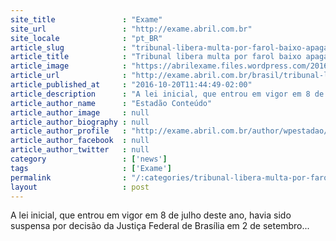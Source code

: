 ```yaml
---
site_title               : "Exame"
site_url                 : "http://exame.abril.com.br"
site_locale              : "pt_BR"
article_slug             : "tribunal-libera-multa-por-farol-baixo-apagado-em-rodovias"
article_title            : "Tribunal libera multa por farol baixo apagado em rodovias"
article_image            : "https://abrilexame.files.wordpress.com/2016/09/size_960_16_9_size_590_carros_transito7.jpg?quality=70&strip=all&w=960"
article_url              : "http://exame.abril.com.br/brasil/tribunal-libera-cobranca-de-multas-por-farol-baixo-apagado-em-rodovias/"
article_published_at     : "2016-10-20T11:44:49-02:00"
article_description      : "A lei inicial, que entrou em vigor em 8 de julho deste ano, havia sido suspensa por decisão da Justiça Federal de Brasília em 2 de setembro..."
article_author_name      : "Estadão Conteúdo"
article_author_image     : null
article_author_biography : null
article_author_profile   : "http://exame.abril.com.br/author/wpestadao/"
article_author_facebook  : null
article_author_twitter   : null
category                 : ['news']
tags                     : ['Exame']
permalink                : "/:categories/tribunal-libera-multa-por-farol-baixo-apagado-em-rodovias/"
layout                   : post
---
```


A lei inicial, que entrou em vigor em 8 de julho deste ano, havia sido suspensa por decisão da Justiça Federal de Brasília em 2 de setembro...
